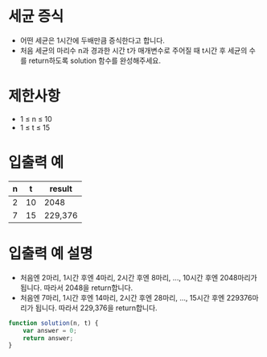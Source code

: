 # 세균 증식
- 어떤 세균은 1시간에 두배만큼 증식한다고 합니다.   
- 처음 세균의 마리수 n과 경과한 시간 t가 매개변수로 주어질 때 t시간 후 세균의 수를 return하도록 solution 함수를 완성해주세요.



# 제한사항
- 1 ≤ n ≤ 10
- 1 ≤ t ≤ 15


# 입출력 예
| n | t | result |
| - | - | ------ |
| 2 | 10 | 2048 |
| 7 | 15 | 229,376 |

# 입출력 예 설명
- 처음엔 2마리, 1시간 후엔 4마리, 2시간 후엔 8마리, ..., 10시간 후엔 2048마리가 됩니다. 따라서 2048을 return합니다.
- 처음엔 7마리, 1시간 후엔 14마리, 2시간 후엔 28마리, ..., 15시간 후엔 229376마리가 됩니다. 따라서 229,376을 return합니다.

```javascript
function solution(n, t) {
    var answer = 0;
    return answer;
}
```
